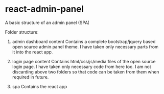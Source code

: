 # react-admin-panel
A basic structure of an admin panel (SPA)

Folder structure:

1. admin dashboard content
Contains a complete bootstrap/jquery based open source admin panel theme. I have taken only necessary parts from it into the react app.

2. login page content
Contains html/css/js/media files of the open source login page. I have taken only necessary code from here too. 
I am not discarding above two folders so that code can be taken from them when required in future. 

3. spa
Contains the react app

